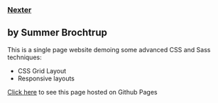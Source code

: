 ### [Nexter](https://summer-rose.github.io/advanced-css_nexter/)
by Summer Brochtrup
---

This is a single page website demoing some advanced CSS and Sass techniques:
* CSS Grid Layout
* Responsive layouts

[Click here](https://summer-rose.github.io/advanced-css_nexter/) to see this page hosted on Github Pages 